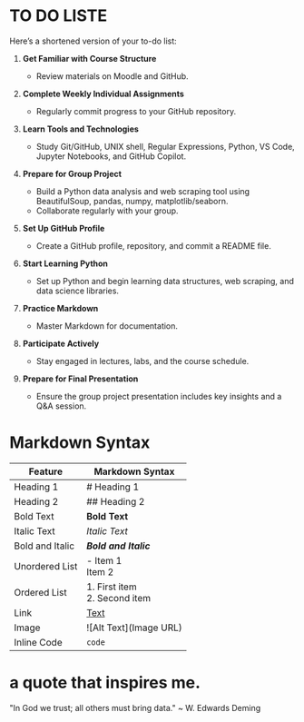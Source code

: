# TO DO LISTE 
Here’s a shortened version of your to-do list:

1. **Get Familiar with Course Structure**
   - Review materials on Moodle and GitHub.

2. **Complete Weekly Individual Assignments**
   - Regularly commit progress to your GitHub repository.

3. **Learn Tools and Technologies**
   - Study Git/GitHub, UNIX shell, Regular Expressions, Python, VS Code, Jupyter Notebooks, and GitHub Copilot.

4. **Prepare for Group Project**
   - Build a Python data analysis and web scraping tool using BeautifulSoup, pandas, numpy, matplotlib/seaborn.
   - Collaborate regularly with your group.

5. **Set Up GitHub Profile**
   - Create a GitHub profile, repository, and commit a README file.

6. **Start Learning Python**
   - Set up Python and begin learning data structures, web scraping, and data science libraries.

7. **Practice Markdown**
   - Master Markdown for documentation.

8. **Participate Actively**
   - Stay engaged in lectures, labs, and the course schedule.

9. **Prepare for Final Presentation**
   - Ensure the group project presentation includes key insights and a Q&A session.




# Markdown Syntax 
| Feature | Markdown Syntax |
|--------|-------------|
| Heading 1 | # Heading 1       |
| Heading 2 | ## Heading 2     |
| Bold Text | 	**Bold Text**  |
| Italic Text | *Italic Text*  |
| Bold and Italic | ***Bold and Italic*** |
| Unordered List | - Item 1 <br> Item 2 |
| Ordered List | 1. First item <br> 2. Second item | 
| Link | [Text](URL) | 
| Image | ![Alt Text](Image URL) |
| Inline Code | `code` |


# a quote that inspires me.
"In God we trust; all others must bring data." ~ W. Edwards Deming

